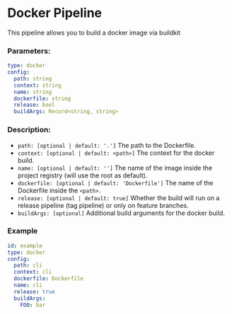 # Docker Pipeline
This pipeline allows you to build a docker image via buildkit

### Parameters:
```yaml
type: docker
config:
  path: string
  context: string
  name: string
  dockerfile: string
  release: bool
  buildArgs: Record<string, string>
```

### Description:

* `path: [optional | default: '.']` The path to the Dockerfile.
* `context: [optional | default: <path>]` The context for the docker build.
* `name: [optional | default: '']` The name of the image inside the project registry (will use the root as default).
* `dockerfile: [optional | default: 'Dockerfile']` The name of the Dockerfile inside the `<path>`.
* `release: [optional | default: true]` Whether the build will run on a release pipeline (tag pipeline) or only on feature branches.
* `buildArgs: [optional]` Additional build arguments for the docker build.
### Example
```yaml
id: example
type: docker
config:
  path: cli
  context: cli
  dockerfile: Dockerfile
  name: cli
  release: true
  buildArgs:
    FOO: bar 
```
